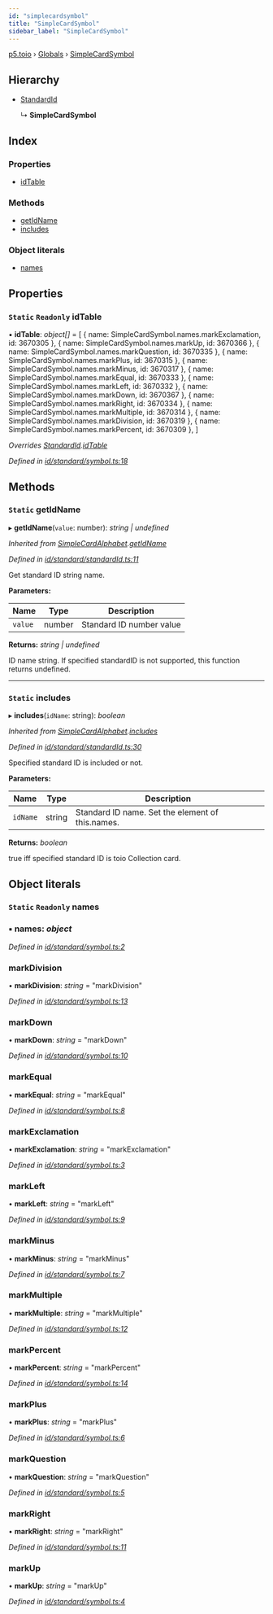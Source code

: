 ```yaml
---
id: "simplecardsymbol"
title: "SimpleCardSymbol"
sidebar_label: "SimpleCardSymbol"
---
```


[p5.toio](../index.md) › [Globals](../globals.md) › [SimpleCardSymbol](simplecardsymbol.md)

## Hierarchy

* [StandardId](standardid.md)

  ↳ **SimpleCardSymbol**

## Index

### Properties

* [idTable](simplecardsymbol.md#static-readonly-idtable)

### Methods

* [getIdName](simplecardsymbol.md#static-getidname)
* [includes](simplecardsymbol.md#static-includes)

### Object literals

* [names](simplecardsymbol.md#static-readonly-names)

## Properties

### `Static` `Readonly` idTable

▪ **idTable**: *object[]* = [
    { name: SimpleCardSymbol.names.markExclamation, id: 3670305 },
    { name: SimpleCardSymbol.names.markUp, id: 3670366 },
    { name: SimpleCardSymbol.names.markQuestion, id: 3670335 },
    { name: SimpleCardSymbol.names.markPlus, id: 3670315 },
    { name: SimpleCardSymbol.names.markMinus, id: 3670317 },
    { name: SimpleCardSymbol.names.markEqual, id: 3670333 },
    { name: SimpleCardSymbol.names.markLeft, id: 3670332 },
    { name: SimpleCardSymbol.names.markDown, id: 3670367 },
    { name: SimpleCardSymbol.names.markRight, id: 3670334 },
    { name: SimpleCardSymbol.names.markMultiple, id: 3670314 },
    { name: SimpleCardSymbol.names.markDivision, id: 3670319 },
    { name: SimpleCardSymbol.names.markPercent, id: 3670309 },
  ]

*Overrides [StandardId](standardid.md).[idTable](standardid.md#static-protected-readonly-idtable)*

*Defined in [id/standard/symbol.ts:18](https://github.com/tetunori/p5.toio/blob/0ed7381/src/id/standard/symbol.ts#L18)*

## Methods

### `Static` getIdName

▸ **getIdName**(`value`: number): *string | undefined*

*Inherited from [SimpleCardAlphabet](simplecardalphabet.md).[getIdName](simplecardalphabet.md#static-getidname)*

*Defined in [id/standard/standardId.ts:11](https://github.com/tetunori/p5.toio/blob/0ed7381/src/id/standard/standardId.ts#L11)*

Get standard ID string name.

**Parameters:**

Name | Type | Description |
------ | ------ | ------ |
`value` | number | Standard ID number value  |

**Returns:** *string | undefined*

ID name string. If specified standardID is not supported, this function returns undefined.

___

### `Static` includes

▸ **includes**(`idName`: string): *boolean*

*Inherited from [SimpleCardAlphabet](simplecardalphabet.md).[includes](simplecardalphabet.md#static-includes)*

*Defined in [id/standard/standardId.ts:30](https://github.com/tetunori/p5.toio/blob/0ed7381/src/id/standard/standardId.ts#L30)*

Specified standard ID is included or not.

**Parameters:**

Name | Type | Description |
------ | ------ | ------ |
`idName` | string | Standard ID name. Set the element of this.names.  |

**Returns:** *boolean*

true iff specified standard ID is toio Collection card.

## Object literals

### `Static` `Readonly` names

### ▪ **names**: *object*

*Defined in [id/standard/symbol.ts:2](https://github.com/tetunori/p5.toio/blob/0ed7381/src/id/standard/symbol.ts#L2)*

###  markDivision

• **markDivision**: *string* = "markDivision"

*Defined in [id/standard/symbol.ts:13](https://github.com/tetunori/p5.toio/blob/0ed7381/src/id/standard/symbol.ts#L13)*

###  markDown

• **markDown**: *string* = "markDown"

*Defined in [id/standard/symbol.ts:10](https://github.com/tetunori/p5.toio/blob/0ed7381/src/id/standard/symbol.ts#L10)*

###  markEqual

• **markEqual**: *string* = "markEqual"

*Defined in [id/standard/symbol.ts:8](https://github.com/tetunori/p5.toio/blob/0ed7381/src/id/standard/symbol.ts#L8)*

###  markExclamation

• **markExclamation**: *string* = "markExclamation"

*Defined in [id/standard/symbol.ts:3](https://github.com/tetunori/p5.toio/blob/0ed7381/src/id/standard/symbol.ts#L3)*

###  markLeft

• **markLeft**: *string* = "markLeft"

*Defined in [id/standard/symbol.ts:9](https://github.com/tetunori/p5.toio/blob/0ed7381/src/id/standard/symbol.ts#L9)*

###  markMinus

• **markMinus**: *string* = "markMinus"

*Defined in [id/standard/symbol.ts:7](https://github.com/tetunori/p5.toio/blob/0ed7381/src/id/standard/symbol.ts#L7)*

###  markMultiple

• **markMultiple**: *string* = "markMultiple"

*Defined in [id/standard/symbol.ts:12](https://github.com/tetunori/p5.toio/blob/0ed7381/src/id/standard/symbol.ts#L12)*

###  markPercent

• **markPercent**: *string* = "markPercent"

*Defined in [id/standard/symbol.ts:14](https://github.com/tetunori/p5.toio/blob/0ed7381/src/id/standard/symbol.ts#L14)*

###  markPlus

• **markPlus**: *string* = "markPlus"

*Defined in [id/standard/symbol.ts:6](https://github.com/tetunori/p5.toio/blob/0ed7381/src/id/standard/symbol.ts#L6)*

###  markQuestion

• **markQuestion**: *string* = "markQuestion"

*Defined in [id/standard/symbol.ts:5](https://github.com/tetunori/p5.toio/blob/0ed7381/src/id/standard/symbol.ts#L5)*

###  markRight

• **markRight**: *string* = "markRight"

*Defined in [id/standard/symbol.ts:11](https://github.com/tetunori/p5.toio/blob/0ed7381/src/id/standard/symbol.ts#L11)*

###  markUp

• **markUp**: *string* = "markUp"

*Defined in [id/standard/symbol.ts:4](https://github.com/tetunori/p5.toio/blob/0ed7381/src/id/standard/symbol.ts#L4)*
